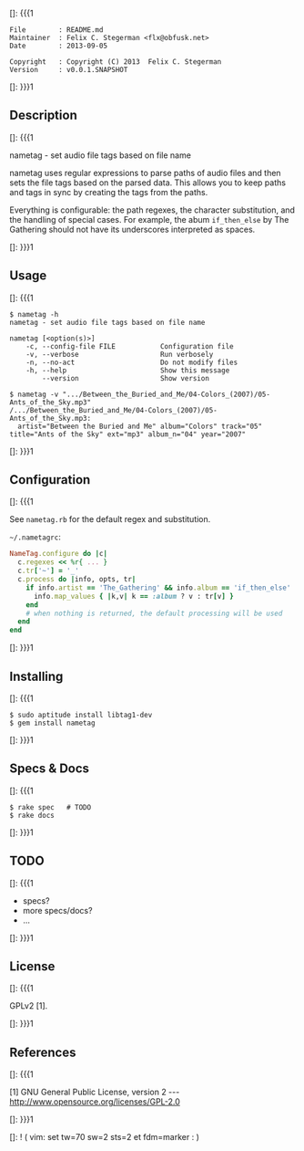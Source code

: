 []: {{{1

    File        : README.md
    Maintainer  : Felix C. Stegerman <flx@obfusk.net>
    Date        : 2013-09-05

    Copyright   : Copyright (C) 2013  Felix C. Stegerman
    Version     : v0.0.1.SNAPSHOT

[]: }}}1

## Description
[]: {{{1

  nametag - set audio file tags based on file name

  nametag uses regular expressions to parse paths of audio files and
  then sets the file tags based on the parsed data.  This allows you
  to keep paths and tags in sync by creating the tags from the paths.

  Everything is configurable: the path regexes, the character
  substitution, and the handling of special cases.  For example, the
  abum `if_then_else` by The Gathering should not have its underscores
  interpreted as spaces.

[]: }}}1

## Usage
[]: {{{1

    $ nametag -h
    nametag - set audio file tags based on file name

    nametag [<option(s)>]
        -c, --config-file FILE           Configuration file
        -v, --verbose                    Run verbosely
        -n, --no-act                     Do not modify files
        -h, --help                       Show this message
            --version                    Show version

    $ nametag -v ".../Between_the_Buried_and_Me/04-Colors_(2007)/05-Ants_of_the_Sky.mp3"
    /.../Between_the_Buried_and_Me/04-Colors_(2007)/05-Ants_of_the_Sky.mp3:
      artist="Between the Buried and Me" album="Colors" track="05" title="Ants of the Sky" ext="mp3" album_n="04" year="2007"

[]: }}}1

## Configuration
[]: {{{1

See `nametag.rb` for the default regex and substitution.

`~/.nametagrc`:

```ruby
NameTag.configure do |c|
  c.regexes << %r{ ... }
  c.tr['~'] = '_'
  c.process do |info, opts, tr|
    if info.artist == 'The_Gathering' && info.album == 'if_then_else'
      info.map_values { |k,v| k == :album ? v : tr[v] }
    end
    # when nothing is returned, the default processing will be used
  end
end
```

[]: }}}1

## Installing
[]: {{{1

    $ sudo aptitude install libtag1-dev
    $ gem install nametag

[]: }}}1

## Specs & Docs
[]: {{{1

    $ rake spec   # TODO
    $ rake docs

[]: }}}1

## TODO
[]: {{{1

  * specs?
  * more specs/docs?
  * ...

[]: }}}1

## License
[]: {{{1

  GPLv2 [1].

[]: }}}1

## References
[]: {{{1

  [1] GNU General Public License, version 2
  --- http://www.opensource.org/licenses/GPL-2.0

[]: }}}1

[]: ! ( vim: set tw=70 sw=2 sts=2 et fdm=marker : )

